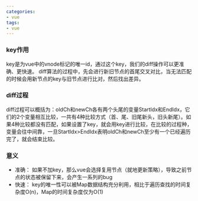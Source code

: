 ```yaml
---
categories:
- vue
tags:
- vue
---
```

### key作用
   key是为vue中的vnode标记的唯一id，通过这个key，我们的diff操作可以更准确、更快速。
   diff算法的过程中，先会进行新旧节点的首尾交叉对比，当无法匹配的时候会用新节点的key与旧节点进行比对，然后找出差异。

### diff过程
   diff过程可以概括为：oldCh和newCh各有两个头尾的变量StartIdx和EndIdx，它们的2个变量相互比较，一共有4种比较方式（首、尾、旧尾新头，旧头新尾）。如果4种比较都没有匹配，如果设置了key，就会用key进行比较，在比较的过程种，变量会往中间靠，一旦StartIdx>EndIdx表明oldCh和newCh至少有一个已经遍历完了，就会结束比较。

### 意义
   - 准确： 如果不加key，那么vue会选择复用节点（就地更新策略），导致之前节点的状态被保留下来，会产生一系列的bug
   - 快速： key的唯一性可以被Map数据结构充分利用，相比于遍历查找的时间复杂度O(n)，Map的时间复杂度仅为O(1)